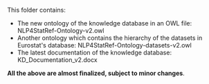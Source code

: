 
This folder contains:
*    The new ontology of the knowledge database in an OWL file: NLP4StatRef-Ontology-v2.owl
*    Another ontology which contains the hierarchy of the datasets in Eurostat's database: NLP4StatRef-Ontology-datasets-v2.owl
*    The latest documentation of the knowledge database: KD_Documentation_v2.docx

**All the above are almost finalized, subject to minor changes**.
